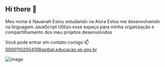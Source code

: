 ## Hi there 👋

Meu nome é Nauanah
Estou estudando na Alura
Estou me desenvolvendo na linguagem JavaScript
Utilizo esse espaço para minha organização e compartilhamento dos meu projetos desenvolvidos


Você pode entrar em contato comigo 📫
00001102004108sp@al.educacao.sp.gov.br

![image](https://github.com/user-attachments/assets/e9435f50-c68f-4324-b60c-2119eb7253c5)
